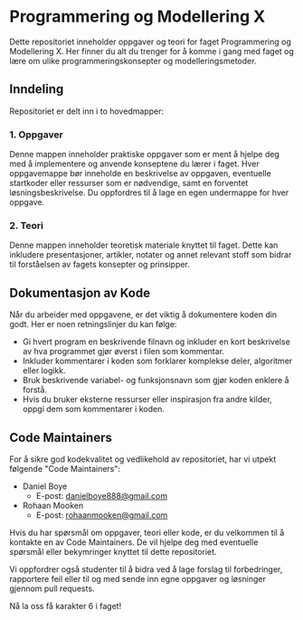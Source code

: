 # Programmering og Modellering X

Dette repositoriet inneholder oppgaver og teori for faget Programmering og Modellering X. Her finner du alt du trenger for å komme i gang med faget og lære om ulike programmeringskonsepter og modelleringsmetoder.

## Inndeling

Repositoriet er delt inn i to hovedmapper:

### 1. Oppgaver

Denne mappen inneholder praktiske oppgaver som er ment å hjelpe deg med å implementere og anvende konseptene du lærer i faget. Hver oppgavemappe bør inneholde en beskrivelse av oppgaven, eventuelle startkoder eller ressurser som er nødvendige, samt en forventet løsningsbeskrivelse. Du oppfordres til å lage en egen undermappe for hver oppgave.

### 2. Teori

Denne mappen inneholder teoretisk materiale knyttet til faget. Dette kan inkludere presentasjoner, artikler, notater og annet relevant stoff som bidrar til forståelsen av fagets konsepter og prinsipper.

## Dokumentasjon av Kode

Når du arbeider med oppgavene, er det viktig å dokumentere koden din godt. Her er noen retningslinjer du kan følge:

- Gi hvert program en beskrivende filnavn og inkluder en kort beskrivelse av hva programmet gjør øverst i filen som kommentar.
- Inkluder kommentarer i koden som forklarer komplekse deler, algoritmer eller logikk.
- Bruk beskrivende variabel- og funksjonsnavn som gjør koden enklere å forstå.
- Hvis du bruker eksterne ressurser eller inspirasjon fra andre kilder, oppgi dem som kommentarer i koden.

## Code Maintainers

For å sikre god kodekvalitet og vedlikehold av repositoriet, har vi utpekt følgende "Code Maintainers":

- Daniel Boye 
  - E-post: danielboye888@gmail.com
- Rohaan Mooken
  - E-post: rohaanmooken@gmail.com

Hvis du har spørsmål om oppgaver, teori eller kode, er du velkommen til å kontakte en av Code Maintainers. De vil hjelpe deg med eventuelle spørsmål eller bekymringer knyttet til dette repositoriet.

Vi oppfordrer også studenter til å bidra ved å lage forslag til forbedringer, rapportere feil eller til og med sende inn egne oppgaver og løsninger gjennom pull requests.

Nå la oss få karakter 6 i faget!

